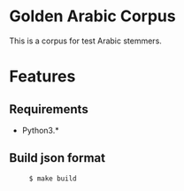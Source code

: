 Golden Arabic Corpus
====================

This is a corpus for test Arabic stemmers.

Features
========

## Requirements
 * Python3.* 

## Build json format

```sh 
     $ make build
```

